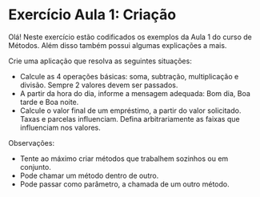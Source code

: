# Exercício Aula 1: Criação

Olá! Neste exercício estão codificados os exemplos da Aula 1 do curso de Métodos. Além disso também possui algumas explicações a mais.


Crie uma aplicação que resolva as seguintes situações:
- Calcule as 4 operações básicas: soma, subtração, multiplicação e divisão. Sempre 2 valores devem ser passados.
- A partir da hora do dia, informe a mensagem adequada: Bom dia, Boa tarde e Boa noite.
- Calcule o valor final de um empréstimo, a partir do valor solicitado. Taxas e parcelas influenciam. Defina arbitrariamente as faixas que influenciam nos valores.

Observações:
- Tente ao máximo criar métodos que trabalhem sozinhos ou em conjunto.
- Pode chamar um método dentro de outro.
- Pode passar como parâmetro, a chamada de um outro método.
